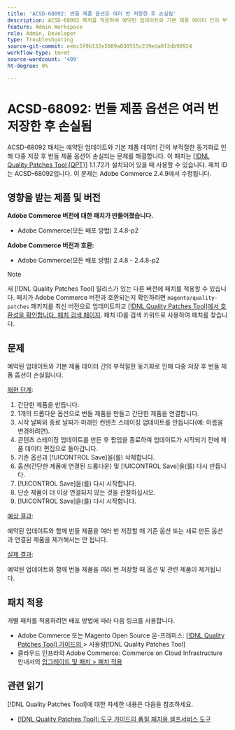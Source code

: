```yaml
---
title: 'ACSD-68092: 번들 제품 옵션은 여러 번 저장한 후 손실됨'
description: ACSD-68092 패치를 적용하여 예약된 업데이트와 기본 제품 데이터 간의 부적절한 동기화로 인해 다중 저장 후 번들 제품 옵션이 손실되는 Adobe Commerce 문제를 해결합니다.
feature: Admin Workspace
role: Admin, Developer
type: Troubleshooting
source-git-commit: eebc5f9b132e5089a030555c239eda8f3db90924
workflow-type: tm+mt
source-wordcount: '409'
ht-degree: 0%

---
```



# ACSD-68092: 번들 제품 옵션은 여러 번 저장한 후 손실됨

ACSD-68092 패치는 예약된 업데이트와 기본 제품 데이터 간의 부적절한 동기화로 인해 다중 저장 후 번들 제품 옵션이 손실되는 문제를 해결합니다. 이 패치는 [[!DNL Quality Patches Tool (QPT)]](/help/tools/quality-patches-tool/quality-patches-tool-to-self-serve-quality-patches.md) 1.1.72가 설치되어 있을 때 사용할 수 있습니다. 패치 ID는 ACSD-68092입니다. 이 문제는 Adobe Commerce 2.4.9에서 수정됩니다.

## 영향을 받는 제품 및 버전

**Adobe Commerce 버전에 대한 패치가 만들어졌습니다.**

* Adobe Commerce(모든 배포 방법) 2.4.8-p2

**Adobe Commerce 버전과 호환:**

* Adobe Commerce(모든 배포 방법) 2.4.8 - 2.4.8-p2

>[!NOTE]
>
>새 [!DNL Quality Patches Tool] 릴리스가 있는 다른 버전에 패치를 적용할 수 있습니다. 패치가 Adobe Commerce 버전과 호환되는지 확인하려면 `magento/quality-patches` 패키지를 최신 버전으로 업데이트하고 [[!DNL Quality Patches Tool]에서 호환성을 확인합니다. 패치 검색 페이지](https://experienceleague.adobe.com/tools/commerce-quality-patches/index.html). 패치 ID를 검색 키워드로 사용하여 패치를 찾습니다.

## 문제

예약된 업데이트와 기본 제품 데이터 간의 부적절한 동기화로 인해 다중 저장 후 번들 제품 옵션이 손실됩니다.

<u>재현 단계</u>:

1. 간단한 제품을 만듭니다.
1. 1개의 드롭다운 옵션으로 번들 제품을 만들고 간단한 제품을 연결합니다.
1. 시작 날짜와 종료 날짜가 미래인 컨텐츠 스테이징 업데이트를 만듭니다(예: 이름을 변경하려면).
1. 콘텐츠 스테이징 업데이트를 만든 후 팝업을 종료하여 업데이트가 시작되기 전에 제품 데이터 편집으로 돌아갑니다.
1. 기존 옵션과 [!UICONTROL Save]을(를) 삭제합니다.
1. 옵션(간단한 제품에 연결된 드롭다운) 및 [!UICONTROL Save]을(를) 다시 만듭니다.
1. [!UICONTROL Save]을(를) 다시 시작합니다.
1. 단순 제품이 더 이상 연결되지 않는 것을 관찰하십시오.
1. [!UICONTROL Save]을(를) 다시 시작합니다.

<u>예상 결과</u>:

예약된 업데이트와 함께 번들 제품을 여러 번 저장할 때 기존 옵션 또는 새로 만든 옵션과 연결된 제품을 제거해서는 안 됩니다.

<u>실제 결과</u>:

예약된 업데이트와 함께 번들 제품을 여러 번 저장할 때 옵션 및 관련 제품이 제거됩니다.

## 패치 적용

개별 패치를 적용하려면 배포 방법에 따라 다음 링크를 사용합니다.

* Adobe Commerce 또는 Magento Open Source 온-프레미스: [[!DNL Quality Patches Tool]  가이드의 &#x200B;](/help/tools/quality-patches-tool/usage.md)> 사용량[!DNL Quality Patches Tool]
* 클라우드 인프라의 Adobe Commerce: Commerce on Cloud Infrastructure 안내서의 [업그레이드 및 패치 > 패치 적용](https://experienceleague.adobe.com/docs/commerce-cloud-service/user-guide/develop/upgrade/apply-patches.html)

## 관련 읽기

[!DNL Quality Patches Tool]에 대한 자세한 내용은 다음을 참조하세요.

* [[!DNL Quality Patches Tool]: 도구 가이드의 품질 패치용 셀프서비스 도구](/help/tools/quality-patches-tool/quality-patches-tool-to-self-serve-quality-patches.md)
